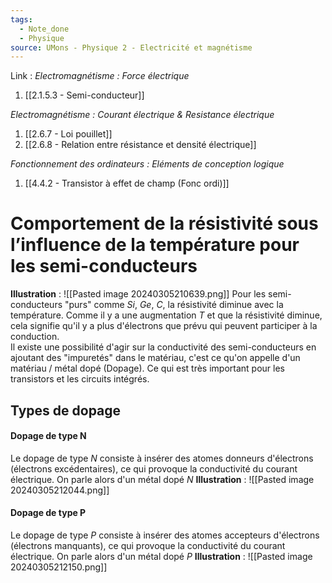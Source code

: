 ```yaml
---
tags:
  - Note_done
  - Physique
source: UMons - Physique 2 - Electricité et magnétisme
---
```


Link :
_Electromagnétisme : Force électrique_
1. [[2.1.5.3 - Semi-conducteur]]

_Electromagnétisme : Courant électrique & Resistance électrique_
1. [[2.6.7 - Loi pouillet]]
2. [[2.6.8 - Relation entre résistance et densité électrique]]


_Fonctionnement des ordinateurs : Eléments de conception logique_
1. [[4.4.2 - Transistor à effet de champ (Fonc ordi)]]

# Comportement de la résistivité sous l’influence de la température pour les semi-conducteurs
**Illustration** : ![[Pasted image 20240305210639.png]]
Pour les semi-conducteurs "purs" comme $Si,\ Ge,\ C$, la résistivité diminue avec la température. Comme il y a une augmentation $T$ et que la résistivité diminue, cela signifie qu'il y a plus d'électrons que prévu qui peuvent participer à la conduction.
\
Il existe une possibilité d'agir sur la conductivité des semi-conducteurs en ajoutant des "impuretés" dans le matériau, c'est ce qu'on appelle d'un matériau / métal dopé (Dopage). Ce qui est très important pour les transistors et les circuits intégrés.

## Types de dopage 
#### Dopage de type N
Le dopage de type $N$ consiste à insérer des atomes donneurs d'électrons (électrons excédentaires), ce qui provoque la conductivité du courant électrique. On parle alors d'un métal dopé $N$ 
**Illustration** : ![[Pasted image 20240305212044.png]]
#### Dopage de type P
Le dopage de type $P$ consiste à insérer des atomes accepteurs d'électrons (électrons manquants), ce qui provoque la conductivité du courant électrique. On parle alors d'un métal dopé $P$ 
**Illustration** : ![[Pasted image 20240305212150.png]]
